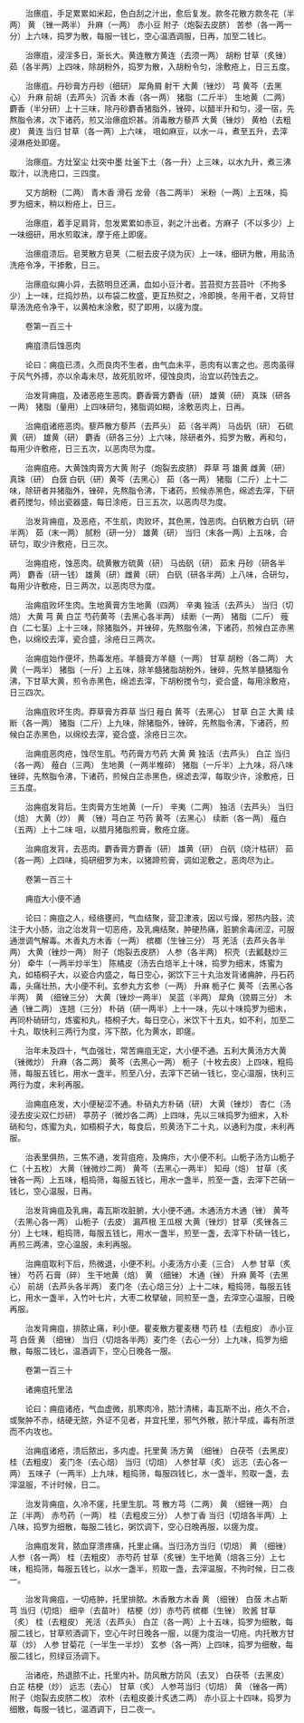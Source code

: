 <!-- { "loadSidebar": true } -->
　　治瘭疽，手足累累如米起，色白刮之汁出，愈后复发。款冬花散方款冬花（半两） 黄 （锉一两半） 升麻（一两） 赤小豆 附子（炮裂去皮脐） 苦参（各一两一分）上六味，捣罗为散，每服一钱匕，空心温酒调服，日再，加至二钱匕。

　　治瘭疽，浸淫多日，渐长大。黄连散方黄连（去须一两） 胡粉 甘草（炙锉） 茹（各半两）上四味，除胡粉外，捣罗为散，入胡粉令匀，涂敷疮上，日三五度。

　　治瘭疽。丹砂膏方丹砂（细研） 犀角屑 射干 大黄（锉炒） 芎 黄芩（去黑心） 升麻 前胡（去芦头）沉香 木香（各一两） 猪脂（二斤半） 生地黄（二两） 麝香（半分研）上十三味，除丹砂麝香猪脂外，锉碎，以醋半升和匀，浸一宿，先熬脂令沸，次下诸药，煎又治瘭疽炽甚。消毒散方藜芦 大黄（锉炒） 黄柏（去粗皮） 黄连 当归 甘草（各一两）上六味， 咀如麻豆，以水一斗，煮至五升，去滓浸淋疮处即瘥。

　　治瘭疽。方灶室尘 灶突中墨 灶釜下土（各一升）上三味，以水九升，煮三沸取汁，以洗疮口，三四度。

　　又方胡粉（二两） 青木香 滑石 龙骨（各二两半） 米粉（一两）上五味，捣罗为细末，稍以粉疮上，日三。

　　治瘭疽，着手足肩背，忽发累累如赤豆，剥之汁出者。方麻子（不以多少）上一味细研，用水煎取沫，摩于疮上即瘥。

　　治瘭疽溃后。皂荚散方皂荚（二梃去皮子烧为灰）上一味，细研为散，用盐汤洗疮令净，干掺敷，日三。

　　治瘭疽似痈小异，去脓明旦还满，血如小豆汁者。芸苔熨方芸苔叶（不拘多少）上一味，烂捣炒热，以布袋二枚盛，更互热熨之，冷即换，冬用干者，又将甘草汤洗疮令净干，以黄柏末涂敷，熨了即用，以瘥为度。

　　卷第一百三十

　　痈疽溃后蚀恶肉

　　论曰：痈疽已溃，久而良肉不生者，由气血未平，恶肉有以害之也。恶肉虽得于风气外搏，亦以余毒未尽，故死肌败坏，侵蚀良肉，治宜以药蚀去之。

　　治发背痈疽，及诸恶疮生恶肉。麝香膏方麝香（研） 雄黄（研） 真珠（研各一两） 猪脂（量用）上四味研匀，猪脂调如糊，涂敷恶肉上，日再。

　　治痈疽诸疮恶肉。藜芦散方藜芦（去芦头） 茹（各半两） 马齿矾（研） 石硫黄（研） 雄黄（研） 麝香（研各三分）上六味，除研者外，捣罗为散，再和匀，每用少许敷疮，日三五次，以恶肉尽为度。

　　治痈疽疮。大黄蚀肉膏方大黄 附子（炮裂去皮脐） 莽草 芎 雄黄 雌黄（研） 真珠（研） 白蔹 白矾（研）黄芩（去黑心） 茹（各一两） 猪脂（二斤）上十二味，除研者并猪脂外，锉碎，先熬脂令沸，下诸药，煎候赤黑色，绵滤去滓，下研者药搅匀，倾出瓷器盛，每日涂疮，日三五次，以恶肉尽为度。

　　治发背痈疽，及恶疮，不生肌，肉败坏，其色黑，蚀恶肉。白矾散方白矾（研半两） 茹（末一两） 腻粉（研一分） 雄黄（研） 当归（末各一两）上五味，合研匀，取少许敷疮，日三次。

　　治痈疽疮，蚀恶肉。硫黄散方硫黄（研） 马齿矾（研） 茹末 丹砂（研各半两） 麝香（研一钱） 雄黄（研）雌黄（研） 白矾（研各半两）上八味，合研匀，每用少许敷疮，日三两次，以恶肉尽为度。

　　治痈疽败坏生肉。生地黄膏方生地黄（四两） 辛夷 独活（去芦头） 当归（切焙） 大黄 芎 黄 白芷 芍药黄芩（去黑心各半两） 续断（一两） 猪脂（二斤） 薤白（二七茎）上十三味，除猪脂外，并锉碎，先熬脂令沸，下诸药，煎候白芷赤黑色，以绵绞去滓，瓷合盛，涂疮日三两次。

　　治痈疽始作便坏，热毒发疮。羊髓膏方羊髓（一两） 甘草 胡粉（各二两） 大黄（一两半） 猪脂（一斤）上五味，除羊髓猪脂胡粉外，锉碎，先熬羊髓猪脂令沸，下甘草大黄，煎令赤黑色，绵滤去滓，下胡粉搅令匀，瓷合盛，每用涂敷疮，日三四次。

　　治痈疽败坏生肉。莽草膏方莽草 当归 薤白 黄芩（去黑心） 甘草 白芷 大黄 续断（各一两） 猪脂（二斤）上九味，除猪脂外，锉碎，先熬脂令沸，下诸药，煎候白芷赤黑色，以绵绞去滓，瓷合盛，涂疮日三次。

　　治痈疽恶肉疮，蚀尽生肌。芍药膏方芍药 大黄 黄 独活（去芦头） 白芷 当归（各一两） 薤白（三两） 生地黄（一两半椎碎） 猪脂（一斤半）上九味，将八味锉碎，先熬脂令沸，下诸药，煎候白芷赤黑色，绵滤去滓，每取少许，涂敷疮，日三五度。

　　治痈疽发背后。生肉膏方生地黄（一斤） 辛夷（二两） 独活（去芦头） 当归（焙） 大黄（炒） 黄 （锉）芎白芷 芍药 黄芩（去黑心） 续断（各一两） 薤白（五两）上十二味 咀，以腊月猪脂煎膏，敷疮立瘥。

　　治痈疽发背，去恶肉。麝香膏方麝香（研） 雄黄（研） 白矾（烧汁枯研） 茹（各一两）上四味，捣研细罗为末，以猪蹄煎膏，调如泥敷之，恶肉尽为止。

　　卷第一百三十

　　痈疽大小便不通

　　论曰：痈疽之人，经络壅阏，气血结聚，营卫津液，因以亏燥，邪热内鼓，流注于大小肠，治之治发背一切恶疮，及乳痈结聚，肿硬热痛，脏腑余毒闭涩，可服通泄调气解毒。木香丸方木香（一两） 槟榔（生锉三分） 芎 羌活（去芦头各半两） 大黄（锉炒一两） 附子（炮裂去皮脐） 人参（各半两） 枳壳（去瓤麸炒三分） 牵牛（一两半炒半生） 陈橘皮（汤去白焙半上十味，捣罗为细末，炼蜜为丸，如梧桐子大，以瓷合内盛之，每日空心，粥饮下三十丸治发背诸痈肿，丹石药毒，头痛壮热，大小便不利。玄参丸方玄参（一两） 升麻 栀子仁 黄芩（去黑心各半两） 黄 （细锉三分） 大黄（锉炒一两半） 吴蓝（半两） 犀角（镑屑三分） 木通（锉二两） 连翘（三分） 朴硝（研一两半）上十一味，先以十味捣罗为细末，再同朴硝研匀，炼蜜和丸，梧桐子大，每日空心，米饮下十五丸，如不利，加至二十丸，取快利三两行为度，泻下脓，化为黄水，即瘥。

　　治年未及四十，气血强壮，常苦痈疽无定，大小便不通。五利大黄汤方大黄（锉微炒） 升麻（各二两） 黄芩（去黑心一两） 栀子（十枚去皮）上四味，粗捣筛，每服五钱匕，用水一盏半，煎至八分，去滓下芒硝一钱匕，空心温服，快利三两行为度，未利再服。

　　治痈疽疮发，大小便秘涩不通。朴硝丸方朴硝（研） 大黄（锉炒） 杏仁（汤浸去皮尖双仁炒研） 葶苈子（微炒各二两）上四味，先以三味捣罗为细末，入朴硝和匀，炼蜜为丸，如梧桐子大，每食后，煎黄汤下二十丸，以通利为度，未利再服。

　　治表里俱热，三焦不通，发背疽疮，及痈疖，大小便不利。山栀子汤方山栀子仁（十五枚） 大黄（锉微炒二两） 黄芩（去黑心一两半） 知母（焙） 甘草（炙锉各一两）上五味，粗捣筛，每服五钱匕，用水一盏半，煎至一盏，去滓下芒硝一钱匕，空心温服，日再。

　　治发背痈疽及乳痈，毒瓦斯攻脏腑，大小便不通。木通汤方木通（锉） 黄芩（去黑心各一两） 山栀子（去皮） 漏芦根 王瓜根 大黄（锉炒）甘草（炙锉各三分）上七味，粗捣筛，每服五钱匕，用水一盏半，煎至一盏，去滓下朴硝一钱匕，再煎三两沸，空心温服，未利再服。

　　治痈疽取利下后，热微退，小便不利。小麦汤方小麦（三合） 人参 甘草（炙锉） 芍药 石膏（碎） 生干地黄（焙） 黄 （细锉） 木通（锉） 升麻 黄芩（去黑心） 前胡（去芦头各半两） 麦门冬（去心焙三分）上十二味，粗捣筛，每服五钱匕，用水一盏半，入竹叶七片，大枣二枚擘破，同煎至一盏，去滓空心温服，日晚再服。

　　治发背痈疽，排脓止痛，利小便。瞿麦散方瞿麦穗 芍药 桂（去粗皮） 赤小豆 芎 白蔹 黄 （细锉） 当归（切焙各半两）麦门冬（去心一分）上九味，捣罗为细散，每服二钱匕，温酒调下，空心日晚各一服。

　　卷第一百三十

　　诸痈疽托里法

　　论曰：痈疽诸疮，气血虚微，肌寒肉冷，脓汁清稀，毒瓦斯不出，疮久不合，或聚肿不赤，结硬无脓，外证不见者，并宜托里，邪气外散，脓汁早成，毒有所泄而不内攻也。

　　治痈疽诸疮，溃后脓出，多内虚。托里黄 汤方黄 （细锉） 白茯苓（去黑皮） 桂（去粗皮） 麦门冬（去心焙） 当归（切焙） 人参甘草（炙） 远志（去心各一两） 五味子（一两半）上九味，粗捣筛，每服四钱匕，水一盏半，煎取一盏，去滓温服，不计时候，日二。

　　治发背痈疽，久冷不瘥，托里生肌。芎 散方芎（二两） 黄 （细锉一两） 白芷（半两） 赤芍药（一两） 桂（去粗皮三分） 人参丁香 当归（切焙各半两）上八味，捣罗为细散，每服二钱匕，粥饮调下，空心日晚再服，以瘥为度。

　　治痈疽发背，脓血穿溃疼痛，托里止痛。当归汤方当归（切焙） 黄 （细锉） 人参（各一两） 桂（去粗皮） 赤芍药 甘草（炙锉）生干地黄（焙各三分）上七味，粗捣筛，每服五钱匕，以水一盏半，煎取一盏，去滓温服，不拘时候，日二夜一。

　　治发背痈疽，一切疮肿，托里排脓。木香散方木香 黄 （细锉） 白蔹 木占斯 芎 当归（切焙） 细辛（去苗叶） 桔梗（炒）赤芍药 槟榔（生锉） 败酱 甘草（炙） 桂（去粗皮） 羌活（去芦头） 白芷（各一两）上十五味，捣罗为细散，每服二钱匕，甘草煎酒调下，空心午时日晚各一服，以瘥为度治一切疮。内托散方甘草（炒） 人参 甘菊花（一半生一半炒） 玄参（各一两）上四味，捣罗为细散，每服二钱匕，煎绿豆汤调下。

　　治诸疮，热退脓不止，托里内补。防风散方防风（去叉） 白茯苓（去黑皮） 白芷 桔梗（炒） 远志（去心） 甘草（炙） 人参芎当归（切焙） 黄 （锉各一两） 附子（炮裂去皮脐二枚） 浓朴（去粗皮姜汁炙透二两） 赤小豆上十四味，捣罗为细散，每服一钱匕，温酒调下，日二夜一。

